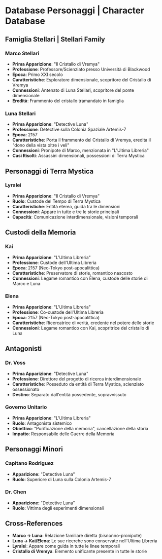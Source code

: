 # Database Personaggi | Character Database

## Famiglia Stellari | Stellari Family

### Marco Stellari
- **Prima Apparizione**: "Il Cristallo di Vremya"
- **Professione**: Professore/Scienziato presso Università di Blackwood
- **Epoca**: Primo XXI secolo
- **Caratteristiche**: Esploratore dimensionale, scopritore del Cristallo di Vremya
- **Connessioni**: Antenato di Luna Stellari, scopritore del ponte dimensionale
- **Eredità**: Frammento del cristallo tramandato in famiglia

### Luna Stellari
- **Prima Apparizione**: "Detective Luna"
- **Professione**: Detective sulla Colonia Spaziale Artemis-7
- **Epoca**: 2157
- **Caratteristiche**: Porta il frammento del Cristallo di Vremya, eredita il "dono della vista oltre i veli"
- **Connessioni**: Pronipote di Marco, menzionata in "L'Ultima Libreria"
- **Casi Risolti**: Assassini dimensionali, possessioni di Terra Mystica

## Personaggi di Terra Mystica

### Lyralei
- **Prima Apparizione**: "Il Cristallo di Vremya"
- **Ruolo**: Custode del Tempo di Terra Mystica
- **Caratteristiche**: Entità eterea, guida tra le dimensioni
- **Connessioni**: Appare in tutte e tre le storie principali
- **Capacità**: Comunicazione interdimensionale, visioni temporali

## Custodi della Memoria

### Kai
- **Prima Apparizione**: "L'Ultima Libreria"
- **Professione**: Custode dell'Ultima Libreria
- **Epoca**: 2157 (Neo-Tokyo post-apocalittica)
- **Caratteristiche**: Preservatore di storie, romantico nascosto
- **Connessioni**: Legame romantico con Elena, custode delle storie di Marco e Luna

### Elena
- **Prima Apparizione**: "L'Ultima Libreria"
- **Professione**: Co-custode dell'Ultima Libreria
- **Epoca**: 2157 (Neo-Tokyo post-apocalittica)
- **Caratteristiche**: Ricercatrice di verità, credente nel potere delle storie
- **Connessioni**: Legame romantico con Kai, scopritrice del cristallo di Luna

## Antagonisti

### Dr. Voss
- **Prima Apparizione**: "Detective Luna"
- **Professione**: Direttore del progetto di ricerca interdimensionale
- **Caratteristiche**: Posseduto da entità di Terra Mystica, scienziato ossessionato
- **Destino**: Separato dall'entità possedente, sopravvissuto

### Governo Unitario
- **Prima Apparizione**: "L'Ultima Libreria"
- **Ruolo**: Antagonista sistemico
- **Obiettivo**: "Purificazione della memoria", cancellazione della storia
- **Impatto**: Responsabile delle Guerre della Memoria

## Personaggi Minori

### Capitano Rodriguez
- **Apparizione**: "Detective Luna"
- **Ruolo**: Superiore di Luna sulla Colonia Artemis-7

### Dr. Chen
- **Apparizione**: "Detective Luna"
- **Ruolo**: Vittima degli esperimenti dimensionali

## Cross-References

- **Marco → Luna**: Relazione familiare diretta (bisnonno-pronipote)
- **Luna → Kai/Elena**: Le sue ricerche sono conservate nell'Ultima Libreria
- **Lyralei**: Appare come guida in tutte le linee temporali
- **Cristallo di Vremya**: Elemento unificante presente in tutte le storie